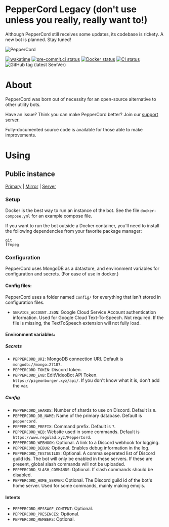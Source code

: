 # PepperCord Legacy (don't use unless you really, really want to!)

Although PepperCord still receives some updates, its codebase is rickety. A new bot is planned. Stay tuned!

![PepperCord](https://repository-images.githubusercontent.com/364397477/80156d00-ad0d-11eb-85d6-dcdbcb0e136d)

[![wakatime](https://wakatime.com/badge/github/regulad/PepperCord.svg)](https://wakatime.com/badge/github/regulad/PepperCord)
[![pre-commit.ci status](https://results.pre-commit.ci/badge/github/regulad/PepperCord/main.svg)](https://results.pre-commit.ci/latest/github/regulad/PepperCord/main)
[![Docker status](https://github.com/regulad/PepperCord/actions/workflows/docker-publish.yml/badge.svg)](https://github.com/regulad/PepperCord/actions/workflows/docker-publish.yml)
[![CI status](https://github.com/regulad/PepperCord/actions/workflows/ci.yml/badge.svg)](https://github.com/regulad/PepperCord/actions/workflows/ci.yml)
![GitHub tag (latest SemVer)](https://img.shields.io/github/v/tag/regulad/PepperCord?label=Latest%20Stable)

# About

PepperCord was born out of necessity for an open-source alternative to other utility bots.

Have an issue? Think you can make PepperCord better? Join our [support server](https://www.regulad.xyz/discord).

Fully-documented source code is available for those able to make improvements.

# Using

## Public instance

[Primary](https://redirector.regulad.xyz/peppercord) | [Mirror](https://redirector.regulad.xyz/mirror) | [Server](https://www.regulad.xyz/discord)

### Setup

Docker is the best way to run an instance of the bot. See the file `docker-compose.yml` for an example compose file.

If you want to run the bot outside a Docker container, you'll need to install the following dependencies from your
favorite package manager:

```
git
ffmpeg
```

### Configuration

PepperCord uses MongoDB as a datastore, and environment variables for configuration and secrets. (For ease of use in
docker.)

#### Config files:

PepperCord uses a folder named `config/` for everything that isn't stored in configuration files.

* `SERVICE_ACCOUNT.JSON`: Google Cloud Service Account authentication information. Used for Google Cloud Text-To-Speech.
  Not required. If the file is missing, the TextToSpeech extension will not fully load.

#### Environment variables:

##### Secrets

* `PEPPERCORD_URI`: MongoDB connection URI. Default is `mongodb://mongo:27107`.
* `PEPPERCORD_TOKEN`: Discord token.
* `PEPPERCORD_EVB`: EditVideoBot API Token. `https://pigeonburger.xyz/api/`. If you don't know what it is, don't add the
  var.

##### Config

* `PEPPERCORD_SHARDS`: Number of shards to use on Discord. Default is `0`.
* `PEPPERCORD_DB_NAME`: Name of the primary database. Default is `peppercord`.
* `PEPPERCORD_PREFIX`: Command prefix. Default is `?`.
* `PEPPERCORD_WEB`: Website used in some commands. Default is `https://www.regulad.xyz/PepperCord`.
* `PEPPERCORD_WEBHOOK`: Optional. A link to a Discord webhook for logging.
* `PEPPERCORD_DEBUG`: Optional. Enables debug information in the log.
* `PEPPERCORD_TESTGUILDS`: Optional. A comma seperated list of Discord guild ids. The bot will only be enabled in these
  servers. If these are present, global slash commands will not be uploaded.
* `PEPPERCORD_SLASH_COMMANDS`: Optional. If slash commands should be disabled.
* `PEPPERCORD_HOME_SERVER`: Optional. The Discord guild id of the bot's home server. Used for some commands, mainly making emojis.

#### Intents

* `PEPPERCORD_MESSAGE_CONTENT`: Optional.
* `PEPPERCORD_PRESENCES`: Optional.
* `PEPPERCORD_MEMBERS`: Optional.
